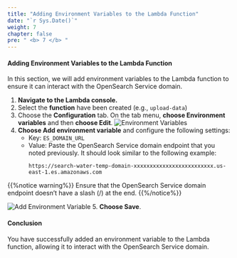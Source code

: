 ```yaml
---
title: "Adding Environment Variables to the Lambda Function"
date: "`r Sys.Date()`"
weight: 7
chapter: false
pre: " <b> 7 </b> "
---
```


#### Adding Environment Variables to the Lambda Function

In this section, we will add environment variables to the Lambda function to ensure it can interact with the OpenSearch Service domain.

1. **Navigate to the Lambda console.**
2. Select the **function** have been created (e.g., `upload-data`)
3. Choose the **Configuration** tab. On the tab menu, **choose Environment variables** and then **choose Edit**.
   ![Environment Variables](/images/7.adding-var-lambda/01-adding-var-lambda.png)
4. **Choose Add environment variable** and configure the following settings:
    - Key: `ES_DOMAIN_URL`
    - Value: Paste the OpenSearch Service domain endpoint that you noted previously. It should look similar to the following example:
      ```
      https://search-water-temp-domain-xxxxxxxxxxxxxxxxxxxxxxxxx.us-east-1.es.amazonaws.com
      ```

{{%notice warning%}}
Ensure that the OpenSearch Service domain endpoint doesn’t have a slash (/) at the end.
{{%/notice%}}


   ![Add Environment Variable](/images/7.adding-var-lambda/02-adding-var-lambda.png)
5. **Choose Save**.

#### Conclusion

You have successfully added an environment variable to the Lambda function, allowing it to interact with the OpenSearch Service domain.
